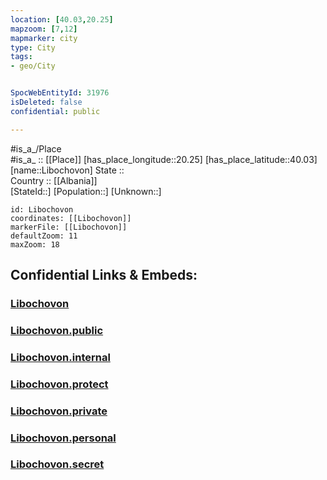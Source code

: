 ```yaml
---
location: [40.03,20.25] 
mapzoom: [7,12] 
mapmarker: city 
type: City
tags:
- geo/City


SpocWebEntityId: 31976
isDeleted: false
confidential: public

---
```

#is_a_/Place  
#is_a_ :: [[Place]] 
[has_place_longitude::20.25] 
[has_place_latitude::40.03] 
[name::Libochovon] 
State ::  
Country :: [[Albania]]  
[StateId::] 
[Population::] 
[Unknown::] 


```leaflet
id: Libochovon
coordinates: [[Libochovon]] 
markerFile: [[Libochovon]] 
defaultZoom: 11 
maxZoom: 18
```


## Confidential Links & Embeds: 

### [Libochovon](/_Standards/Earth/Continent/Europe/Europe~South/Albania/Counties~Albania/Gjirokastër/City/Libochovon.md) 

### [Libochovon.public](/_public/Earth/Continent/Europe/Europe~South/Albania/Counties~Albania/Gjirokastër/City/Libochovon.public.md) 

### [Libochovon.internal](/_internal/Earth/Continent/Europe/Europe~South/Albania/Counties~Albania/Gjirokastër/City/Libochovon.internal.md) 

### [Libochovon.protect](/_protect/Earth/Continent/Europe/Europe~South/Albania/Counties~Albania/Gjirokastër/City/Libochovon.protect.md) 

### [Libochovon.private](/_private/Earth/Continent/Europe/Europe~South/Albania/Counties~Albania/Gjirokastër/City/Libochovon.private.md) 

### [Libochovon.personal](/_personal/Earth/Continent/Europe/Europe~South/Albania/Counties~Albania/Gjirokastër/City/Libochovon.personal.md) 

### [Libochovon.secret](/_secret/Earth/Continent/Europe/Europe~South/Albania/Counties~Albania/Gjirokastër/City/Libochovon.secret.md)

